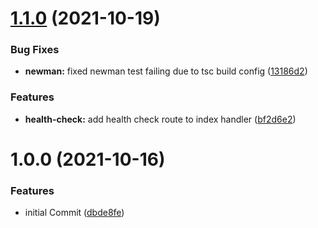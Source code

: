 # [1.1.0](https://github.com/phenixcoder/lambda-container-service/compare/v1.0.0...v1.1.0) (2021-10-19)


### Bug Fixes

* **newman:** fixed newman test failing due to tsc build config ([13186d2](https://github.com/phenixcoder/lambda-container-service/commit/13186d28968ef5cb7240e52cff4c5ea99dc8ce91))


### Features

* **health-check:** add health check route to index handler ([bf2d6e2](https://github.com/phenixcoder/lambda-container-service/commit/bf2d6e2a81f0d3e82972d87aae6d613cb8be016e))

# 1.0.0 (2021-10-16)


### Features

* initial Commit ([dbde8fe](https://github.com/phenixcoder/lambda-container-service/commit/dbde8fefc96567b482a61682474a9a65679a74f0))

